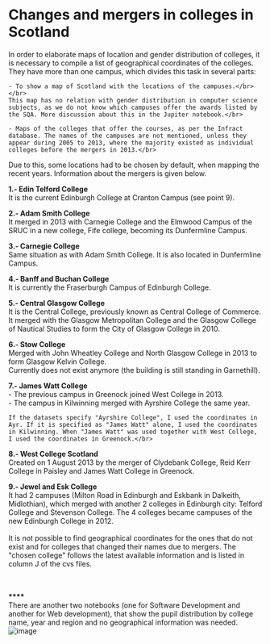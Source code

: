 # Changes and mergers in colleges in Scotland

In order to elaborate maps of location and gender distribution of colleges, it is necessary to compile a list of geographical coordinates of the colleges. They have more than one campus, which divides this task in several parts: </br>

	- To show a map of Scotland with the locations of the campuses.</br>
	</br>
	This map has no relation with gender distribution in computer science subjects, as we do not know which campuses offer the awards listed by the SQA. More discussion about this in the Jupiter notebook.</br>
		  
	- Maps of the colleges that offer the courses, as per the Infract database. The names of the campuses are not mentioned, unless they appear during 2005 to 2013, where the majority existed as individual colleges before the mergers in 2013.</br>

Due to this, some locations had to be chosen by default, when mapping the recent years. Information about the mergers is given below.  </br>

__1.- Edin Telford College__</br>
	It is the current Edinburgh College at Cranton Campus (see point 9).</br>

__2.- Adam Smith College__</br>
           It merged in 2013 with Carnegie College and the Elmwood Campus of the SRUC in a new college, Fife college, becoming its Dunfermline Campus.</br>

__3.- Carnegie College__</br>
	Same situation as with Adam Smith College. It is also located in Dunfermline Campus.</br>

__4.- Banff and Buchan College__</br>
	It is currently the Fraserburgh Campus of Edinburgh College.</br>

__5.- Central Glasgow College__</br>
	It is the Central College, previously known as Central College of Commerce.</br>
	It merged with the Glasgow Metropolitan College and the Glasgow College of Nautical Studies to form the City of Glasgow College in 2010.</br>

__6.-  Stow College__</br>
	Merged with John Wheatley College and North Glasgow College in 2013 to form Glasgow Kelvin College. </br>Currently does not exist anymore (the building is still standing in Garnethill).</br>

__7.- James Watt College__</br>
	- The previous campus in Greenock joined West College in  2013.</br>
	- The campus in Kilwinning merged with Ayrshire College the same year.</br>
	
	If the datasets specify "Ayrshire College", I used the coordinates in Ayr. If it is specified as "James Watt" alone, I used the coordinates in Kilwinning. When "James Watt" was used together with West College, I used the coordinates in Greenock.</br>
	
__8.- West College Scotland__</br>
	Created on 1 August 2013 by the merger of Clydebank College, Reid Kerr College in Paisley and James Watt College in Greenock. </br>
	
__9.- Jewel and Esk College__</br>
	It had 2 campuses (Milton Road in Edinburgh and Eskbank in Dalkeith, Midlothian), which merged with another 2 colleges in Edinburgh city: Telford College and Stevenson College. The 4 colleges became campuses of the new Edinburgh College in 2012.</br>
</br>
It is not possible to find geographical coordinates for the ones that do not exist and for colleges that changed their names due to mergers. The "chosen college" follows the latest available information and is listed in column J of the cvs files. </br>

</br></br>
__****__
</br>
There are another two notebooks (one for Software Development and another for Web development), that show the pupil distribution by college name, year and region and no geographical information was needed.![image](https://user-images.githubusercontent.com/68565604/135243513-c29ecbfa-43e8-45c6-bcd0-9437443c4095.png)
